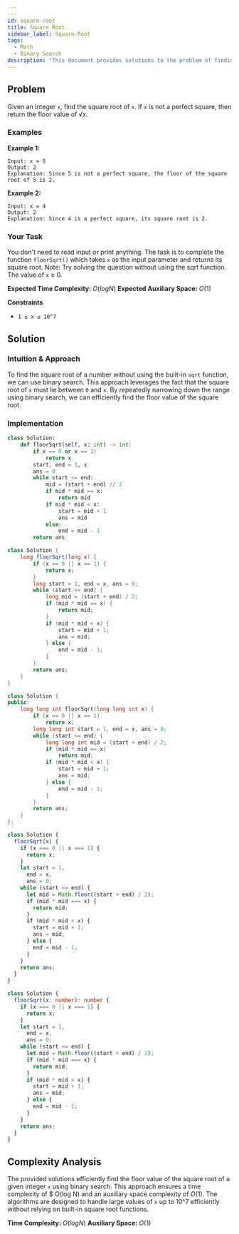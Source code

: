 ```yaml
---
---
id: square-root
title: Square Root
sidebar_label: Square-Root
tags:
  - Math
  - Binary Search
description: "This document provides solutions to the problem of finding the Square Root of an integer."
---
```


## Problem

Given an integer `x`, find the square root of `x`. If `x` is not a perfect square, then return the floor value of √x.

### Examples

**Example 1:**

```
Input: x = 5
Output: 2
Explanation: Since 5 is not a perfect square, the floor of the square root of 5 is 2.
```

**Example 2:**

```
Input: x = 4
Output: 2
Explanation: Since 4 is a perfect square, its square root is 2.
```

### Your Task

You don't need to read input or print anything. The task is to complete the function `floorSqrt()` which takes `x` as the input parameter and returns its square root. Note: Try solving the question without using the sqrt function. The value of `x` ≥ 0.

**Expected Time Complexity:** $O(log N)$
**Expected Auxiliary Space:** $O(1)$

**Constraints**

- `1 ≤ x ≤ 10^7`

## Solution

### Intuition & Approach

To find the square root of a number without using the built-in `sqrt` function, we can use binary search. This approach leverages the fact that the square root of `x` must lie between `0` and `x`. By repeatedly narrowing down the range using binary search, we can efficiently find the floor value of the square root.

### Implementation

<Tabs>
  <TabItem value="python" label="Python">

```python
class Solution:
    def floorSqrt(self, x: int) -> int:
        if x == 0 or x == 1:
            return x
        start, end = 1, x
        ans = 0
        while start <= end:
            mid = (start + end) // 2
            if mid * mid == x:
                return mid
            if mid * mid < x:
                start = mid + 1
                ans = mid
            else:
                end = mid - 1
        return ans
```

  </TabItem>
  <TabItem value="java" label="Java">

```java
class Solution {
    long floorSqrt(long x) {
        if (x == 0 || x == 1) {
            return x;
        }
        long start = 1, end = x, ans = 0;
        while (start <= end) {
            long mid = (start + end) / 2;
            if (mid * mid == x) {
                return mid;
            }
            if (mid * mid < x) {
                start = mid + 1;
                ans = mid;
            } else {
                end = mid - 1;
            }
        }
        return ans;
    }
}
```

  </TabItem>
  <TabItem value="cpp" label="C++">

```cpp
class Solution {
public:
    long long int floorSqrt(long long int x) {
        if (x == 0 || x == 1)
            return x;
        long long int start = 1, end = x, ans = 0;
        while (start <= end) {
            long long int mid = (start + end) / 2;
            if (mid * mid == x)
                return mid;
            if (mid * mid < x) {
                start = mid + 1;
                ans = mid;
            } else {
                end = mid - 1;
            }
        }
        return ans;
    }
};
```

  </TabItem>
  <TabItem value="javascript" label="JavaScript">

```javascript
class Solution {
  floorSqrt(x) {
    if (x === 0 || x === 1) {
      return x;
    }
    let start = 1,
      end = x,
      ans = 0;
    while (start <= end) {
      let mid = Math.floor((start + end) / 2);
      if (mid * mid === x) {
        return mid;
      }
      if (mid * mid < x) {
        start = mid + 1;
        ans = mid;
      } else {
        end = mid - 1;
      }
    }
    return ans;
  }
}
```

  </TabItem>
  <TabItem value="typescript" label="TypeScript">

```typescript
class Solution {
  floorSqrt(x: number): number {
    if (x === 0 || x === 1) {
      return x;
    }
    let start = 1,
      end = x,
      ans = 0;
    while (start <= end) {
      let mid = Math.floor((start + end) / 2);
      if (mid * mid === x) {
        return mid;
      }
      if (mid * mid < x) {
        start = mid + 1;
        ans = mid;
      } else {
        end = mid - 1;
      }
    }
    return ans;
  }
}
```

  </TabItem>
</Tabs>

## Complexity Analysis

The provided solutions efficiently find the floor value of the square root of a given integer `x` using binary search. This approach ensures a time complexity of $ O(log N) and an auxiliary space complexity of $O(1)$. The algorithms are designed to handle large values of `x` up to 10^7 efficiently without relying on built-in square root functions.

**Time Complexity:** $O(log N)$
**Auxiliary Space:** $O(1)$